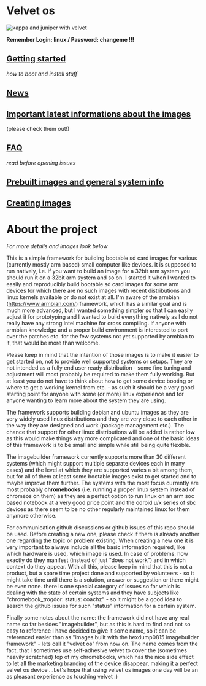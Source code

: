 # Velvet os

![kappa and juniper with velvet](https://github.com/hexdump0815/linux-mainline-on-arm-chromebooks/raw/main/images/kappa-and-juniper-with-velvet.jpg "kappa and juniper with velvet")

**Remember Login: linux / Password: changeme !!!**

## [Getting started](./first-steps.md)
_how to boot and install stuff_

## [News](./news.md)

## [Important latest informations about the images](./important-information.md)
(please check them out!)

## [FAQ](./faq.md)
_read before opening issues_

## [Prebuilt images and general system info](https://github.com/hexdump0815/imagebuilder/tree/main)


## [Creating images](./using-the-imagebuilder-framework.md)

# About the project

_For more details and images look below_

This is a simple framework for building bootable sd card images for various (currently mostly arm based) small computer like devices. It is supposed to run natively, i.e. if you want to build an image for a 32bit arm system you should run it on a 32bit arm system and so on. I started it when I wanted to easily and reproducibly build bootable sd card images for some arm devices for which there are no such images with recent distributions and linux kernels available or do not exist at all. I'm aware of the armbian (https://www.armbian.com/) framework, which has a similar goal and is much more advanced, but I wanted something simpler so that I can easily adjust it for prototyping and I wanted to build everything natively as I do not really have any strong intel machine for cross compiling. If anyone with armbian knowledge and a proper build environment is interested to port over the patches etc. for the few systems not yet supported by armbian to it, that would be more than welcome.

Please keep in mind that the intention of those images is to make it easier to get started on, not to provide well supported systems or setups. They are not intended as a fully end user ready distribution - some fine tuning and adjustment will most probably be required  to make them fully working. But at least you do not have to think about how to get some device booting or where to get a working kernel from etc. - as such it should be a very good starting point for anyone with some (or more) linux experience and for anyone wanting to learn more about the system they are using.

The framework supports building debian and ubuntu images as they are very widely used linux distributions and they are very close to each other in the way they are designed and work (package management etc.). The chance that support for other linux distributions will be added is rather low as this would make things way more complicated and one of the basic ideas of this framework is to be small and simple while still being quite flexible.

The imagebuilder framework currently supports more than 30 different systems (which might support multiple separate devices each in many cases) and the level at which they are supported varies a bit among them, but for all of them at least some bootable images exist to get started and to maybe improve them further. The systems with the most focus currently are most probably **chromebooks** (i.e. running a proper linux system instead of chromeos on them) as they are a perfect option to run linux on an arm soc based notebook at a very good price point and the odroid u/x series of sbc devices as there seem to be no other regularly maintained linux for them anymore otherwise.

For communication github discussions or github issues of this repo should be used. Before creating a new one, please check if there is already another one regarding the topic or problem existing. When creating a new one it is very important to always include all the basic information required, like which hardware is used, which image is used. In case of problems: how exactly do they manifest (instead of just "does not work") and in which context do they appear. With all this, please keep in mind that this is not a product, but a spare time project done and supported by volunteers - so it might take time until there is a solution, answer or suggestion or there might be even none. there is one special category of issues so far which is dealing with the state of certain systems and they have subjects like "chromebook_trogdor: status: coachz" - so it might be a good idea to search the github issues for such "status" information for a certain system.

Finally some notes about the name: the framework did not have any real name so far besides "imagebuilder", but as this is hard to find and not so easy to reference I have decided to give it some name, so it can be referenced easier than as "images built with the hexdump0815 imagebuilder framework" - lets call it "velvet os" from now on. The name comes from the fact, that I sometimes use self-adhesive velvet to cover the (sometimes heavily scratched) top of my chromebooks, which has the nice side effect to let all the marketing branding of the device disappear, making it a perfect velvet os device ...Let's hope that using velvet os images one day will be an as pleasant experience as touching velvet :)




